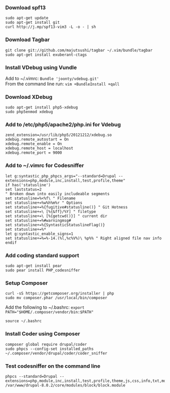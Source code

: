 ### Download spf13
```
sudo apt-get update
sudo apt-get install git
curl http://j.mp/spf13-vim3 -L -o - | sh
```

### Download Tagbar
```
git clone git://github.com/majutsushi/tagbar ~/.vim/bundle/tagbar
sudo apt-get install exuberant-ctags
```

### Install VDebug using Vundle
Add to ~/.vimrc: `Bundle 'joonty/vdebug.git'`<br />
From the command line run: `vim +BundleInstall +qall`

### Download XDebug
```
sudo apt-get install php5-xdebug
sudo php5enmod xdebug
```

### Add to /etc/php5/apache2/php.ini for Vdebug
```
zend_extension=/usr/lib/php5/20121212/xdebug.so
xdebug.remote_autostart = On
xdebug.remote_enable = On
xdebug.remote_host = localhost
xdebug.remote_port = 9000
```

### Add to ~/.vimrc for Codesniffer
```
let g:syntastic_php_phpcs_args="--standard=Drupal --extensions=php,module,inc,install,test,profile,theme"
if has('statusline')
set laststatus=2
" Broken down into easily includeable segments
set statusline=%<%f\ " Filename
set statusline+=%w%h%m%r " Options
set statusline+=%{fugitive#statusline()} " Git Hotness
set statusline+=\ [%{&ff}/%Y] " filetype
set statusline+=\ [%{getcwd()}] " current dir
set statusline+=%#warningmsg#
set statusline+=%{SyntasticStatuslineFlag()}
set statusline+=%*
let g:syntastic_enable_signs=1
set statusline+=%=%-14.(%l,%c%V%)\ %p%% " Right aligned file nav info
endif
```

### Add coding standard support
```
sudo apt-get install pear
sudo pear install PHP_codesniffer
```

### Setup Composer
```
curl -sS https://getcomposer.org/installer | php
sudo mv composer.phar /usr/local/bin/composer
```
Add the following to ~/.bashrc: `export PATH="$HOME/.composer/vendor/bin:$PATH"`
```
source ~/.bashrc
```

### Install Coder using Composer
```
composer global require drupal/coder
sudo phpcs --config-set installed_paths ~/.composer/vendor/drupal/coder/coder_sniffer
```

### Test codesniffer on the command line
```
phpcs --standard=Drupal --extensions=php,module,inc,install,test,profile,theme,js,css,info,txt,md /var/www/drupal-8.0.2/core/modules/block/block.module
```
